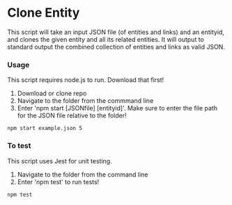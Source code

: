 # Clone Entity
This script will take an input JSON file (of entities and links) and an entityid, and clones the given entity and all its related entities. It will output to standard output the combined collection of entities and links as valid JSON.

### Usage
This script requires node.js to run. Download that first!
1. Download or clone repo
2. Navigate to the folder from the commmand line
3. Enter 'npm start [JSONfile] [entityid]'. Make sure to enter the file path for the JSON file relative to the folder!
  
```
npm start example.json 5
```

### To test
This script uses Jest for unit testing.
1. Navigate to the folder from the command line
2. Enter 'npm test' to run tests!

```
npm test
```
